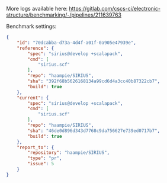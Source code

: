 More logs available here: https://gitlab.com/cscs-ci/electronic-structure/benchmarking/-/pipelines/211639763

Benchmark settings:

```json
{
    "id": "70dcabba-d73a-4d4f-a01f-0a905e47939e",
    "reference": {
        "spec": "sirius@develop +scalapack",
        "cmd": [
            "sirius.scf"
        ],
        "repo": "haampie/SIRIUS",
        "sha": "392f68b5626168134a99cd6d4a3cc40b87322cb7",
        "build": true
    },
    "current": {
        "spec": "sirius@develop +scalapack",
        "cmd": [
            "sirius.scf"
        ],
        "repo": "haampie/SIRIUS",
        "sha": "46de0d896d343d7768c9da756627e739ed0717b7",
        "build": true
    },
    "report_to": {
        "repository": "haampie/SIRIUS",
        "type": "pr",
        "issue": 5
    }
}
```
